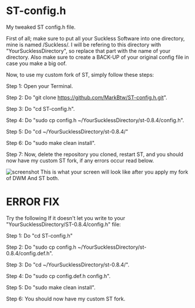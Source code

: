 # ST-config.h
My tweaked ST config.h file.


First of all; make sure to put all your Suckless Software into one directory, mine is named /Suckless/.
I will be refering to this directory with "YourSucklessDirectory", so replace that part with the name of your directory.
Also make sure to create a BACK-UP of your original config file in case you make a big oof.

Now, to use my custom fork of ST, simply follow these steps:




Step 1: Open your Terminal.

Step 2: Do "git clone https://github.com/MarkBtw/ST-config.h.git".

Step 3: Do "cd ST-config.h".

Step 4: Do "sudo cp config.h ~/YourSucklessDirectory/st-0.8.4/config.h".

Step 5: Do "cd ~/YourSucklessDirectory/st-0.8.4/"

Step 6: Do "sudo make clean install".

Step 7: Now, delete the repository you cloned, restart ST, and you should now have my custom ST fork, if any errors occur read below.

![screenshot](https://user-images.githubusercontent.com/77128566/107889870-b7962980-6f15-11eb-8d17-00bafa9ea7e2.png)
This is what your screen will look like after you apply my fork of DWM And ST both.

ERROR FIX
=========

Try the following If it doesn't let you write to your "YourSucklessDirectory/ST-0.8.4/config.h" file:

Step 1: Do "cd ST-config.h"

Step 2: Do "sudo cp config.h ~/YourSucklessDirectory/st-0.8.4/config.def.h".

Step 3: Do "cd ~/YourSucklessDirectory/st-0.8.4/".

Step 4: Do "sudo cp config.def.h config.h".

Step 5: Do "sudo make clean install".

Step 6: You should now have my custom ST fork.
